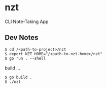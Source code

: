# nzt
CLI Note-Taking App



## Dev Notes
```
$ cd /<path-to-project>/nzt
$ export NZT_HOME="/<path-to-nzt-home>/nzt"
$ go run . --shell
```

build ...
```
$ go build .
$ ./nzt
```

